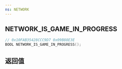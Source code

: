 ```yaml
---
ns: NETWORK
---
```

## NETWORK_IS_GAME_IN_PROGRESS

```c
// 0x10FAB35428CCC9D7 0x09B88E3E
BOOL NETWORK_IS_GAME_IN_PROGRESS();
```


## 返回值

